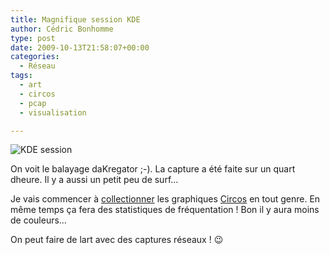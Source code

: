 ```yaml
---
title: Magnifique session KDE
author: Cédric Bonhomme
type: post
date: 2009-10-13T21:58:07+00:00
categories:
  - Réseau
tags:
  - art
  - circos
  - pcap
  - visualisation

---
```

![KDE session](/images/blog/2014/08/sessionKDE.png)

On voit le balayage daKregator ;-).
La capture a été faite sur un quart dheure. Il y a aussi un petit peu de surf…

Je vais commencer à [collectionner][1] les graphiques [Circos][2] en tout genre.
En même temps ça fera des statistiques de fréquentation !
Bon il y aura moins de couleurs…

On peut faire de lart avec des captures réseaux ! 😉

 [1]: http://cedricbonhomme.zapto.org/plone/documents/statistiques-du-serveur
 [2]: http://mkweb.bcgsc.ca/circos/
